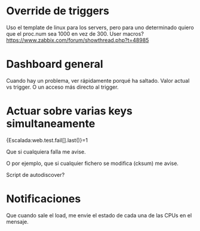# Override de triggers
Uso el template de linux para los servers, pero para uno determinado quiero que el proc.num sea 1000 en vez de 300.
User macros? https://www.zabbix.com/forum/showthread.php?t=48985


# Dashboard general
Cuando hay un problema, ver rápidamente porqué ha saltado. Valor actual vs trigger. O un acceso más directo al trigger.



# Actuar sobre varias keys simultaneamente
{Escalada:web.test.fail[].last()}=1

Que si cualquiera falla me avise.

O por ejemplo, que si cualquier fichero se modifica (cksum) me avise.

Script de autodiscover?



# Notificaciones
Que cuando sale el load, me envie el estado de cada una de las CPUs en el mensaje.
